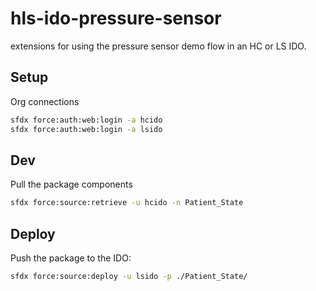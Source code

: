# hls-ido-pressure-sensor

extensions for using the pressure sensor demo flow in an HC or LS IDO.

## Setup

Org connections

```sh
sfdx force:auth:web:login -a hcido
sfdx force:auth:web:login -a lsido
```

## Dev

Pull the package components

```sh
sfdx force:source:retrieve -u hcido -n Patient_State
```

## Deploy

Push the package to the IDO:

```sh
sfdx force:source:deploy -u lsido -p ./Patient_State/
```